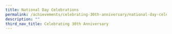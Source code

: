 ```yaml
---
title: National Day Celebrations
permalink: /achievements/celebrating-30th-anniversary/national-day-celebrations/
description: ""
third_nav_title: Celebrating 30th Anniversary
---
```

